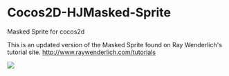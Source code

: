 Cocos2D-HJMasked-Sprite
=======================

Masked Sprite for cocos2d

This is an updated version of the Masked Sprite found on Ray Wenderlich's tutorial site.
http://www.raywenderlich.com/tutorials

<img src="https://raw.github.com/HarrisonJackson/Cocos2D-HJMasked-Sprite/master/screenshot.png"/>